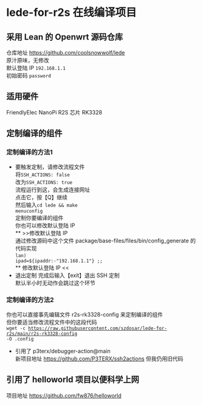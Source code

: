 # lede-for-r2s 在线编译项目
## 采用 Lean 的 Openwrt 源码仓库
仓库地址 https://github.com/coolsnowwolf/lede<br>
原汁原味，无修改<br>
默认登陆 IP <code>192.168.1.1</code><br>
初始密码 <code>password</code>

## 适用硬件
FriendlyElec NanoPi R2S 芯片 RK3328


## 定制编译的组件
### 定制编译的方法1<br>
* 要触发定制，请修改流程文件<br>
将<code>SSH_ACTIONS: false</code><br>
改为<code>SSH_ACTIONS: true</code><br>
流程运行到这，会生成连接网址<br>
点击它，按【Q】继续<br>
然后输入<code>cd lede && make menuconfig</code><br>
定制你要编译的组件<br>
你也可以修改默认登陆 IP<br>
** >>修改默认登陆 IP<br>
通过修改源码中这个文件 package/base-files/files/bin/config_generate 的代码实现<br>
<code>lan) ipad=${ipaddr:-"192.168.1.1"} ;;</code><br>
** 修改默认登陆 IP <<<br>
* 退出定制
完成后输入【exit】退出 SSH 定制<br>
默认半小时无动作会跳过这个环节<br>
### 定制编译的方法2<br>
你也可以直接事先编辑文件 r2s-rk3328-config 来定制编译的组件<br>
但你要适当修改流程文件中的这段代码<br>
<code>wget -c https://raw.githubusercontent.com/szdosar/lede-for-r2s/main/r2s-rk3328-config -O .config</code>

* 引用了 p3terx/debugger-action@main<br>
新项目地址 https://github.com/P3TERX/ssh2actions
但我仍用旧代码<br>

## 引用了 helloworld 项目以便科学上网
项目地址 https://github.com/fw876/helloworld
